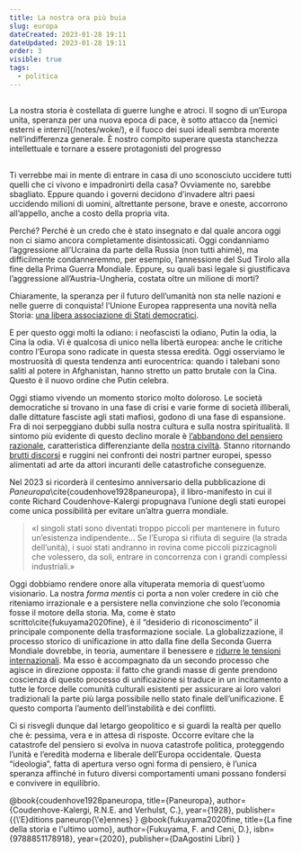 ```yaml
---
title: La nostra ora più buia
slug: europa
dateCreated: 2023-01-28 19:11
dateUpdated: 2023-01-28 19:11
order: 3
visible: true
tags:
  - politica
---
```


##

<p class="subtitle">
La nostra storia è costellata di guerre lunghe e atroci. Il sogno di un’Europa unita, speranza per una nuova epoca di pace, è sotto attacco da [nemici esterni e interni](/notes/woke/), e il fuoco dei suoi ideali sembra morente nell’indifferenza generale. È nostro compito superare questa stanchezza intellettuale e tornare a essere protagonisti del progresso
</p>

##

<span class="newthought">Ti verrebbe</span> mai in mente di entrare in casa di uno sconosciuto uccidere tutti quelli che ci vivono e impadronirti della casa? Ovviamente no, sarebbe sbagliato. Eppure quando i governi decidono d’invadere altri paesi uccidendo milioni di uomini, altrettante persone, brave e oneste, accorrono all’appello, anche a costo della propria vita.

Perché? Perché è un credo che è stato insegnato e dal quale ancora oggi non ci siamo ancora completamente disintossicati. Oggi condanniamo l’aggressione all’Ucraina da parte della Russia (non tutti ahimè), ma difficilmente condanneremmo, per esempio, l’annessione del Sud Tirolo alla fine della Prima Guerra Mondiale. Eppure, su quali basi legale si giustificava l’aggressione all’Austria-Ungheria, costata oltre un milione di morti?

Chiaramente, la speranza per il futuro dell’umanità non sta nelle nazioni e nelle guerre di conquista! l’Unione Europea rappresenta una novità nella Storia: [una libera associazione di Stati democratici](/notes/democrazia/).

E per questo oggi molti la odiano: i neofascisti la odiano, Putin la odia, la Cina la odia. Vi è qualcosa di unico nella libertà europea: anche le critiche contro l’Europa sono radicate in questa stessa eredità. Oggi osserviamo le mostruosità di questa tendenza anti eurocentrica: quando i talebani sono saliti al potere in Afghanistan, hanno stretto un patto brutale con la Cina. Questo è il nuovo ordine che Putin celebra.

Oggi stiamo vivendo un momento storico molto doloroso. Le società democratiche si trovano in una fase di crisi e varie forme di società illiberali, dalle dittature fasciste agli stati mafiosi, godono di una fase di espansione. Fra di noi serpeggiano dubbi sulla nostra cultura e sulla nostra spiritualità. Il sintomo più evidente di questo declino morale è [l’abbandono del pensiero razionale](/notes/complottismo/), caratteristica differenziante della [nostra civiltà](/notes/occidente/). Stanno ritornando [brutti discorsi](/notes/politicamente-scorretto/) e ruggini nei confronti dei nostri partner europei, spesso alimentati ad arte da attori incuranti delle catastrofiche conseguenze.

Nel 2023 si ricorderà il centesimo anniversario della pubblicazione di _Paneuropa_\cite{coudenhove1928paneuropa}, il libro-manifesto in cui il conte Richard Coudenhove-Kalergi propugnava l’unione degli stati europei come unica possibilità per evitare un’altra guerra mondiale.

<div class="epigraph">

 > «I singoli stati sono diventati troppo piccoli per mantenere in futuro un’esistenza indipendente… Se l’Europa si rifiuta di seguire (la strada dell’unità), i suoi stati andranno in rovina come piccoli pizzicagnoli che volessero, da soli, entrare in concorrenza con i grandi complessi industriali.»

</div>

Oggi dobbiamo rendere onore alla vituperata memoria di quest’uomo visionario. La nostra _forma mentis_ ci porta a non voler credere in ciò che riteniamo irrazionale e a persistere nella convinzione che solo l’economia fosse il motore della storia. Ma, come è stato scritto\cite{fukuyama2020fine}, è il “desiderio di riconoscimento” il principale componente della trasformazione sociale. La globalizzazione, il processo storico di unificazione in atto dalla fine della Seconda Guerra Mondiale dovrebbe, in teoria, aumentare il benessere e [ridurre le tensioni internazionali](/notes/pace/). Ma esso è accompagnato da un secondo processo che agisce in direzione opposta: il fatto che grandi masse di gente prendono coscienza di questo processo di unificazione si traduce in un incitamento a tutte le force delle comunità culturali esistenti per assicurare ai loro valori tradizionali la parte più larga possibile nello stato finale dell’unificazione. E questo comporta l’aumento dell’instabilità e dei conflitti.

Ci si risvegli dunque dal letargo geopolitico e si guardi la realtà per quello che è: pessima, vera e in attesa di risposte. Occorre evitare che la catastrofe del pensiero si evolva in nuova catastrofe politica, proteggendo l’unità e l’eredità moderna e liberale dell’Europa occidentale. Questa “ideologia”, fatta di apertura verso ogni forma di pensiero, è l’unica speranza affinché in futuro diversi comportamenti umani possano fondersi e convivere in equilibrio.

<bibliography>
@book{coudenhove1928paneuropa,
  title={Paneuropa},
  author={Coudenhove-Kalergi, R.N.E. and Verhulst, C.},
  year={1928},
  publisher={{\'E}ditions paneurop{\'e}ennes}
}
@book{fukuyama2020fine,
  title={La fine della storia e l'ultimo uomo},
  author={Fukuyama, F. and Ceni, D.},
  isbn={9788851178918},
  year={2020},
  publisher={DaAgostini Libri}
}
</bibliography>
